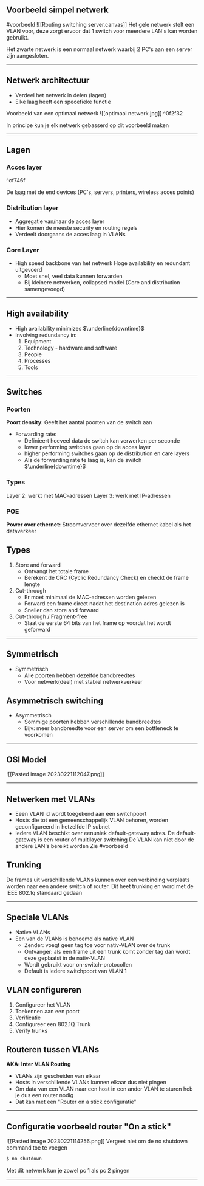  ```toc
```
## Voorbeeld simpel netwerk
#voorbeeld
![[Routing switching server.canvas]]
Het gele netwerk stelt een VLAN voor, deze zorgt ervoor dat 1 switch voor meerdere LAN's kan worden gebruikt.

Het zwarte netwerk is een normaal netwerk waarbij 2 PC's aan een server zijn aangesloten.

---

## Netwerk  architectuur
- Verdeel het netwerk in delen (lagen)
- Elke laag heeft een specefieke functie

Voorbeeld van een optimaal netwerk
![[optimaal netwerk.jpg]] ^0f2f32

In principe kun je elk netwerk gebasserd op dit voorbeeld maken

---
## Lagen
### Acces layer

^cf746f

De laag met de end devices (PC's, servers, printers, wireless acces points)

### Distribution layer 
- Aggregatie van/naar de acces layer 
- Hier komen de meeste security en routing regels
- Verdeelt doorgaans de acces laag in VLANs

### Core Layer 
- High speed backbone van het netwerk Hoge availability en redundant uitgevoerd
	- Moet snel, veel data kunnen forwarden
	- Bij kleinere netwerken, collapsed model (Core and distribution samengevoegd) 

---

## High availability 
- High availability  minimizes $\underline{downtime}$
- Involving redundancy in:
	1. Equipment
	2. Technology - hardware and software
	3. People
	4. Processes 
	5. Tools

---

## Switches

### Poorten
**Poort density**: Geeft het aantal poorten van de switch aan

 -  Forwarding rate: 
	- Definieert hoeveel data de switch kan verwerken per seconde 
	- lower performing switches gaan op de acces layer 
	- higher performing  switches gaan op de distribution en care layers
	- Als de forwarding rate te laag is, kan de switch $\underline{downtime}$

### Types
Layer 2: werkt met MAC-adressen
Layer 3: werk met IP-adressen

### POE 
**Power over ethernet:**
Stroomvervoer over dezelfde ethernet  kabel als het dataverkeer

## Types
1. Store and forward
	- Ontvangt het totale frame
	- Berekent de CRC (Cyclic Redundancy Check) en checkt de frame lengte
2. Cut-through
	- Er moet minimaal de MAC-adressen worden gelezen
	- Forward een frame direct nadat het destination adres gelezen is
	- Sneller dan store and forward 
3. Cut-through / Fragment-free
	- Slaat de eerste 64 bits van het frame op voordat het wordt geforward

---

## Symmetrisch
- Symmetrisch 
	- Alle poorten hebben dezelfde bandbreedtes 
	- Voor netwerk(deel) met stabiel netwerkverkeer
## Asymmetrisch switching 
- Asymmetrisch 
	- Sommige poorten hebben verschillende bandbreedtes
	- Bijv: meer bandbreedte voor een server om een bottleneck te voorkomen

---

## OSI Model 
![[Pasted image 20230221112047.png]]

---


## Netwerken met VLANs 
- Eeen VLAN id wordt toegekend aan een switchpoort
- Hosts die tot een gemeenschappelijk VLAN behoren, worden geconfigureerd in hetzelfde IP subnet
- Iedere VLAN beschikt over eenuniek default-gateway adres.  De default-gateway is een router of multilayer switching
De VLAN kan niet door de andere LAN's bereikt worden
Zie #voorbeeld 

## Trunking 
De frames uit verschillende VLANs kunnen over een verbinding verplaats worden naar een andere switch of router. 
Dit heet trunking en word met de IEEE 802.1q standaard gedaan

---

## Speciale VLANs 
- Native VLANs 
- Een van de VLANs is benoemd als native VLAN
	- Zender: voegt geen tag toe voor nativ-VLAN over de trunk
	- Ontvanger: als een frame uit een trunk komt zonder tag dan wordt deze geplaatst in de nativ-VLAN 
	- Wordt gebruikt voor on-switch-protocollen
	- Default is iedere switchpoort van VLAN 1

## VLAN configureren
1. Configureer het VLAN
2. Toekennen aan een poort
3. Verificatie
4. Configureer een 802.1Q Trunk
5. Verify trunks

## Routeren tussen VLANs 
**AKA: Inter VLAN Routing**
- VLANs zijn gescheiden van elkaar
- Hosts in verschillende VLANs kunnen elkaar dus niet pingen
- Om data van een VLAN naar een host in een ander VLAN te sturen heb je dus een router nodig
- Dat kan met een "Router on a stick configuratie"

---
## Configuratie voorbeeld router "On a stick"
![[Pasted image 20230221114256.png]]
Vergeet niet om de no shutdown command toe te voegen
```bash
$ no shutdown
```
Met dit netwerk kun je zowel pc 1 als pc 2 pingen 

---
